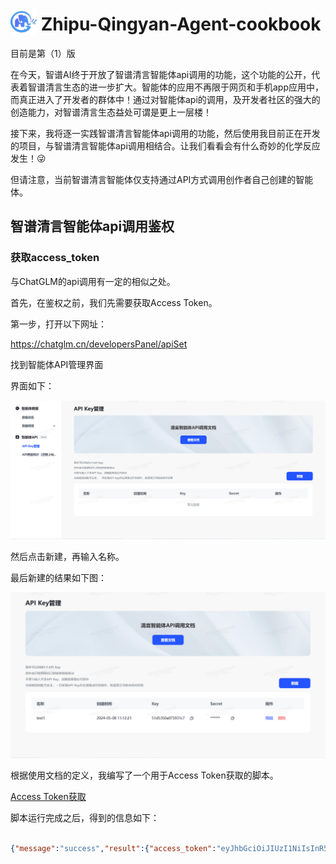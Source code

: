 <h1>
  <img src="asset/glm.png" alt="glm" style="height: 1.5em; vertical-align: bottom;" />
  Zhipu-Qingyan-Agent-cookbook
</h1>

目前是第（1）版

在今天，智谱AI终于开放了智谱清言智能体api调用的功能，这个功能的公开，代表着智谱清言生态的进一步扩大。智能体的应用不再限于网页和手机app应用中，而真正进入了开发者的群体中！通过对智能体api的调用，及开发者社区的强大的创造能力，对智谱清言生态益处可谓是更上一层楼！

接下来，我将逐一实践智谱清言智能体api调用的功能，然后使用我目前正在开发的项目，与智谱清言智能体api调用相结合。让我们看看会有什么奇妙的化学反应发生！😜

但请注意，当前智谱清言智能体仅支持通过API方式调用创作者自己创建的智能体。

## 智谱清言智能体api调用鉴权

### 获取access_token

与ChatGLM的api调用有一定的相似之处。

首先，在鉴权之前，我们先需要获取Access Token。

第一步，打开以下网址：

https://chatglm.cn/developersPanel/apiSet

找到智能体API管理界面

界面如下：

![alt text](asset/1280X1280.PNG)

然后点击新建，再输入名称。

最后新建的结果如下图：

![alt text](asset/2.PNG)

根据使用文档的定义，我编写了一个用于Access Token获取的脚本。

[Access Token获取](basic/Zhipu_Qingyan_agent_api_call_authentication.py)

脚本运行完成之后，得到的信息如下：

```json

{"message":"success","result":{"access_token":"eyJhbGciOiJIUzI1NiIsInR5cCI6IkpXVCJ9.eyJmcmVzaCI6ZmFsc2UsImlhdCI6MTcxNTE3NDQ4NCwianRpIjoiMGI5NWY2NDAtY2Y0OS00OTJkLTkyNjAtYjFhZWY1OTlmODEzIiwidHlwZSI6ImFjY2VzcyIsInN1YiI6IkFQSV82NDZkZDhhMTEyNTlhMmYwZjI2NjEzM2FfY2M4OWQ4OGQiLCJuYmYiOjE3MTUxNzQ0ODQsImV4cCI6MTcxNjAzODQ4NCwidWlkIjoiNjYzYWVkOTUwNzQ5NWFkMTA4ODg3ODFhIiwidXBsYXRmb3JtIjoiIiwicm9sZXMiOlsiYXV0aGVkX3VzZXIiXX0.Y3F2HUAh2AdmfINuVHsRxt21x8xXrRKyR1nNQDQG23k","expires_in":864000,"token_expires":1716038484},"status":0}
```

